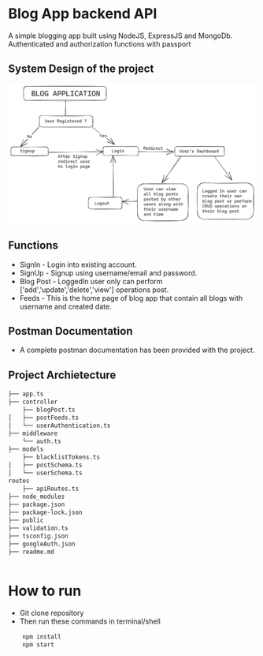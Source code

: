 # Blog App backend API

A simple blogging app built using NodeJS, ExpressJS and MongoDb. Authenticated and authorization functions with passport

## System Design of the project

![System design of the blog](blog-system-design.png)
## Functions

- SignIn - Login into existing account.
- SignUp - Signup using username/email and password.
- Blog Post - LoggedIn user only can perform  ['add','update','delete','view'] operations post.
- Feeds - This is the home page of blog app that contain all blogs with username and created date.

## Postman Documentation

- A complete postman documentation has been provided with the project.

## Project Archietecture

```tree
├── app.ts
├── controller
    ├── blogPost.ts
│   ├── postFeeds.ts
│   └── userAuthentication.ts
├── middleware
    └── auth.ts
├── models
    ├── blacklistTokens.ts
│   ├── postSchema.ts
│   └── userSchema.ts
routes
    ├── apiRoutes.ts
├── node_modules
├── package.json
├── package-lock.json
├── public
├── validation.ts
├── tsconfig.json
├── googleAuth.json
├── readme.md


```

# How to run

- Git clone repository
- Then run these commands in terminal/shell

```npm
    npm install
    npm start
```